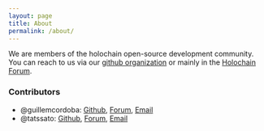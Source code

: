 ```yaml
---
layout: page
title: About
permalink: /about/
---
```


We are members of the holochain open-source development community. You can reach to us via our [github organization](https://github.com/holochain-open-dev) or mainly in the [Holochain Forum](https://forum.holochain.org).

### Contributors

- @guillemcordoba: [Github](https://github.com/guillemcordoba), [Forum](https://forum.holochain.org/u/guillemcordoba/), [Email](mailto:guillem.cordoba@gmail.com)
- @tatssato: [Github](https://github.com/tatssato), [Forum](https://forum.holochain.org/u/tats_sato/activity), [Email](mailto:tatsuya.g.sato@yumeville.com)